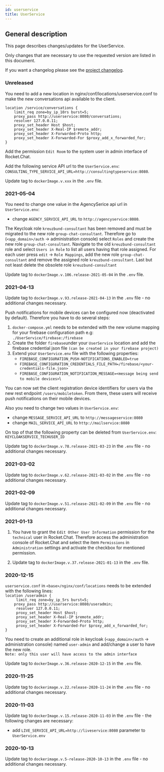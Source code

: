 ```yaml
---
id: userservice
title: UserService
---
```


## General description

This page describes changes/updates for the UserService.

Only changes that are necessary to use the requested version are listed in this document.

If you want a changelog please see the [project changelog](https://github.com/CaritasDeutschland/caritas-onlineBeratung-userService/blob/master/CHANGELOG.md).

### Unreleased

You need to add a new location in nginx/conf/locations/userservice.conf to make the new 
conversations api available to the client.
```
location /service/conversations {
    limit_req zone=by_ip_10rs burst=5;
    proxy_pass http://userservice:8080/conversations;
    resolver 127.0.0.11;
    proxy_set_header Host $host;
    proxy_set_header X-Real-IP $remote_addr;
    proxy_set_header X-Forwarded-Proto http;
    proxy_set_header X-Forwarded-For $proxy_add_x_forwarded_for;
}
```

Add the permission `Edit Room` to the system user in admin interface of Rocket.Chat.

Add the following service API url to the `UserService.env`: `CONSULTING_TYPE_SERVICE_API_URL=http://consultingtypeservice:8080`.

Update tag to `dockerImage.v.xxx` in the `.env` file.

### 2021-05-04

You need to change one value in  the AgencySerice api url in `UserService.env`:
- change `AGENCY_SERVICE_API_URL` to `http://agencyservice:8080`.

The Keycloak role `kreuzbund-consultant` has been removed and must be migrated to the 
new role `group-chat-consultant`. Therefore go to (`<app_domain>/auth` -> administration console) 
select `Roles` and create the new role `group-chat-consultant`. Navigate to the old 
`kreuzbund-consultant` role and select `Users in Role` to list all users having that role assigned. 
For each user press `edit` -> `Role Mappings`, add the new role `group-chat-consultant` and remove 
the assigned role `kreuzbund-consultant`. Last but not least delete the obsolete role 
`kreuzbund-consultant`

Update tag to `dockerImage.v.106.release-2021-05-04` in the `.env` file.

### 2021-04-13

Update tag to `dockerImage.v.93.release-2021-04-13` in the `.env` file - no additional changes necessary.

Push notifications for mobile devices can be configured now (deactivated by default). Therefore you 
have to do several steps:
1. `docker-compose.yml` needs to be extended with the new volume mapping for your firebase 
   configuration path e.g:\
   `./UserService/firebase:/firebase`
2. Create the folder `firebase`under your `UserService` location and add the firebase credential 
   json file `(can be created in your firebase project)`
3. Extend your `UserService.env` file with the following properties:
   - `FIREBASE_CONFIGURATION_PUSH-NOTIFICATIONS_ENABLED=true`
   - `FIREBASE_CONFIGURATION_CREDENTIALS_FILE_PATH=/firebase/<your-credentials-file.json>`
   - `FIREBASE_CONFIGURATION_NOTIFICATION_MESSAGE=<message being send to mobile devices>`\
     
You can now set the client registration device identifiers for users via the new rest endpoint 
`/users/mobiletoken`. From there, these users will receive push notifications on their mobile devices.

Also you need to change two values in `UserService.env`:
- change `MESSAGE_SERVICE_API_URL` to `http://messageservice:8080`
- change `MAIL_SERVICE_API_URL` to `http://mailservice:8080`

On top of that the following property can be deleted from `UserService.env`:
`KEYCLOAKSERVICE_TECHUSER_ID`

Update tag to `dockerImage.v.78.release-2021-03-23` in the `.env` file - no additional changes necessary.
 
### 2021-03-02

Update tag to `dockerImage.v.62.release-2021-03-02` in the `.env` file - no additional changes necessary.

### 2021-02-09

Update tag to `dockerImage.v.51.release-2021-02-09` in the `.env` file - no additional changes necessary.

### 2021-01-13

1. You have to grant the `Edit Other User Information` permission for the `technical` user in
 Rocket.Chat. Therefore access the administration console of Rocket.Chat and select the item
  `Permissions` in `Administration` settings and activate the checkbox for mentioned permission.

2. Update tag to `dockerImage.v.37.release-2021-01-13` in the `.env` file.

### 2020-12-15
`userservice.conf` in `<base>/nginx/conf/locations` needs to be extended with the following lines:\
`location /useradmin {`\
`     limit_req zone=by_ip_5rs burst=5;`\
`     proxy_pass http://userservice:8080/useradmin; `\
`     resolver 127.0.0.11;`\
`     proxy_set_header Host $host;`\
`     proxy_set_header X-Real-IP $remote_addr;`\
`     proxy_set_header X-Forwarded-Proto http;`\
`     proxy_set_header X-Forwarded-For $proxy_add_x_forwarded_for;`\
`}`

You need to create an additional role in keycloak (`<app_domain>/auth` -> administration console) named `user-admin` and add/change a user to have the new role.\
`Note: only this user will have access to the admin interface`

Update tag to `dockerImage.v.36.release-2020-12-15` in the `.env` file.

### 2020-11-25

Update tag to `dockerimage.v.22.release-2020-11-24` in the `.env` file - no additional changes necessary.

### 2020-11-03

Update tag to `dockerImage.v.15.release-2020-11-03` in the `.env` file - the following changes are necessary:
 - add `LIVE_SERVICE_API_URL=http://liveservice:8080` parameter to `UserService.env`

### 2020-10-13

Update tag to `dockerimage.v.5-release-2020-10-13` in the `.env` file - no additional changes necessary.
